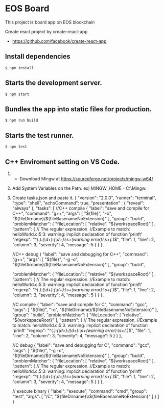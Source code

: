 # EOS Board
This project is board app on EOS blockchain

Create react project by create-react-app
- https://github.com/facebook/create-react-app

## Install dependencies
```
$ npm install
```

## Starts the development server.
```
$ npm start
```

## Bundles the app into static files for production.
```
$ npm run build
```

## Starts the test runner.
```
$ npm test
```
## C++ Enviroment setting on VS Code.
1. - Download Mingw at https://sourceforge.net/projects/mingw-w64/
2. Add System Variables on the Path. ex) MINGW_HOME - C:\Mingw.
3. Create tasks.json and paste it.
   {
   "version": "2.0.0",
   "runner": "terminal",
   "type": "shell",
   "echoCommand": true,
   "presentation" : { "reveal": "always" },
   "tasks": [
   //C++ compile
   {
   "label": "save and compile for C++",
   "command": "g++",
   "args": [
   "${file}",
   "-o",
   "${fileDirname}/${fileBasenameNoExtension}"
   ],
   "group": "build",
   "problemMatcher": {
   "fileLocation": [
   "relative",
   "${workspaceRoot}"
   ],
   "pattern": {
   // The regular expression.
   //Example to match: helloWorld.c:5:3: warning: implicit declaration of function 'prinft'
   "regexp": "^(.*):(\\d+):(\\d+):\\s+(warning error):\\s+(.*)$",
   "file": 1,
   "line": 2,
   "column": 3,
   "severity": 4,
   "message": 5
   }
   }
   },

   //C++ debug
   {
   "label": "save and debugging for C++",
   "command": "g++",
   "args": [
   "${file}",
   "-g -o",
   "${fileDirname}/${fileBasenameNoExtension}"
   ],
   "group": "build",

   "problemMatcher": {
   "fileLocation": [
   "relative",
   "${workspaceRoot}"
   ],
   "pattern": {
   // The regular expression.
   //Example to match: helloWorld.c:5:3: warning: implicit declaration of function 'prinft'
   "regexp": "^(.*):(\\d+):(\\d+):\\s+(warning error):\\s+(.*)$",
   "file": 1,
   "line": 2,
   "column": 3,
   "severity": 4,
   "message": 5
   }
   }
   },

   //C compile
   {
   "label": "save and compile for C",
   "command": "gcc",
   "args": [
   "${file}",
   "-o",
   "${fileDirname}/${fileBasenameNoExtension}"
   ],
   "group": "build",
   "problemMatcher": {
   "fileLocation": [
   "relative",
   "${workspaceRoot}"
   ],
   "pattern": {
   // The regular expression.
   //Example to match: helloWorld.c:5:3: warning: implicit declaration of function 'prinft'
   "regexp": "^(.*):(\\d+):(\\d+):\\s+(warning error):\\s+(.*)$",
   "file": 1,
   "line": 2,
   "column": 3,
   "severity": 4,
   "message": 5
   }
   }
   },

   //C debug
   {
   "label": "save and debugging for C",
   "command": "gcc",
   "args": [
   "${file}",
   "-g -o",
   "${fileDirname}/${fileBasenameNoExtension}"
   ],
   "group": "build",
   "problemMatcher": {
   "fileLocation": [
   "relative",
   "${workspaceRoot}"
   ],
   "pattern": {
   // The regular expression.
   //Example to match: helloWorld.c:5:3: warning: implicit declaration of function 'prinft'
   "regexp": "^(.*):(\\d+):(\\d+):\\s+(warning error):\\s+(.*)$",
   "file": 1,
   "line": 2,
   "column": 3,
   "severity": 4,
   "message": 5
   }
   }
   },

   // execute binary
   {
   "label": "execute",
   "command": "cmd",
   "group": "test",
   "args": [
   "/C", "${fileDirname}\\${fileBasenameNoExtension}"
   ]
   }
   ]
   }

